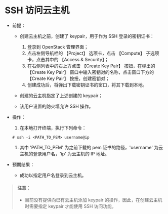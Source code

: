 # SSH 访问云主机

* 前提：

  * 创建云主机之前，创建了 keypair，用于作为 SSH 登录的密钥证书：

    1. 登录到 OpenStack 管理界面；
    1. 点击左侧导航栏的 【Project】 选项卡，点击 【Compute】 子选项卡，点击其中的 【Access & Security】；
    1. 在右侧列表中的右上方点击 【Create Key Pair】 按扭，在弹出的 【Create Key Pair】 窗口中输入密钥对的名称，点击窗口下方的 【Create Key Pair】 按扭，创建密钥对；
    1. 创建成功后，将弹出下载密钥证书的窗口，将其下载到本地。
  * 创建的云主机指定了上述创建的 keypair；
  * 该用户设置的防火墙允许 SSH 操作。

* 操作：

  1. 在本地打开终端，执行下列命令：

    ```
    # ssh -i <PATH_TO_PEM> username@ip
    ```
  1. 其中 'PATH_TO_PEM' 为之前下载的 pem 证书的路径，'username' 为云主机的登录用户名，'ip' 为云主机的 IP 地址。

* 预期结果：

  * 成功以指定用户名登录到云主机。

> #### 注意：
> * 目前没有提供向已有云主机添加 keypair 的操作，因此，在创建云主机时需要指定 keypair 才能使用 SSH 访问功能。
